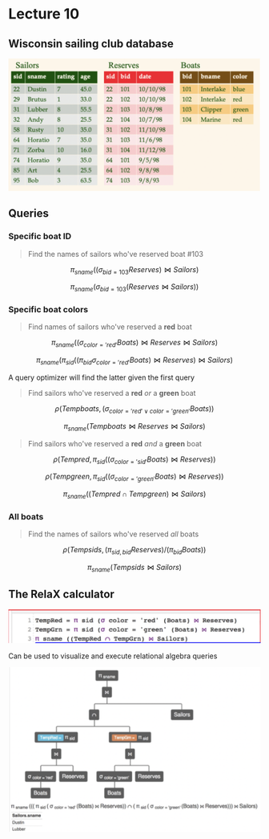 # Lecture 10

## Wisconsin sailing club database

![Sailing Club DB](./figures/sailing-club-db.png)

## Queries

### Specific boat ID

> Find the names of sailors who've reserved boat #103


$$
	\pi_{sname}((\sigma_{bid = 103}Reserves) \bowtie Sailors)
$$

$$
	\pi_{sname}(\sigma_{bid=103}(Reserves \bowtie Sailors))
$$

### Specific boat colors

> Find names of sailors who've reserved a **red** boat

$$
	\pi_{sname}((\sigma_{color = 'red'} Boats) \bowtie Reserves \bowtie Sailors)
$$

$$
	\pi_{sname} (\pi_{sid}((\pi_{bid}\sigma_{color='red'} Boats) \bowtie Reserves) \bowtie Sailors)
$$

A query optimizer will find the latter given the first query

> Find sailors who've reserved a **red** *or* a **green** boat

$$
	\rho(Tempboats, (\sigma_{color='red' \lor color = 'green'} Boats))
$$

$$
	\pi_{sname}(Tempboats \bowtie Reserves \bowtie Sailors)
$$

> Find sailors who've reserved a **red** *and* a **green** boat

$$
	\rho(Tempred, \pi_{sid}((\sigma_{color='sid'} Boats) \bowtie Reserves))
$$

$$
	\rho(Tempgreen, \pi_{sid}((\sigma_{color='green'} Boats) \bowtie Reserves))
$$

$$
	\pi_{sname} ((Tempred \cap Tempgreen) \bowtie Sailors)
$$

### All boats

> Find the names of sailors who've reserved *all* boats

$$
	\rho(Tempsids, (\pi_{sid, bid} Reserves) / (\pi_{bid} Boats))
$$

$$
	\pi_{sname} (Tempsids \bowtie Sailors)
$$

## The RelaX calculator

![Relax Input](./figures/relax-input.png)

Can be used to visualize and execute relational algebra queries

![Relax Visualize](./figures/relax-visualize.png)
